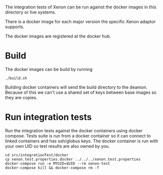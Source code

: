 The integration tests of Xenon can be run against the docker images in this directory or live systems.

There is a docker image for each major version the specific Xenon adaptor supports.

The docker images are registered at the docker hub.

# Build

The docker images can be build by running

    ./build.sh

Building docker containers will send the build directory to the deamon.
Because of this we can't use a shared set of keys between base images so they are copies.

# Run integration tests

Run the integration tests against the docker containers using docker compose.
Tests suite is run from a docker container so it can connect to linked containers and has ssh/globus keys.
The docker container is run with your own UID so test results are also owned by you.

```
cd src/integrationTest/docker
cp xenon.test.properties.docker ../../../xenon.test.properties
docker-compose run -e MYUID=$UID --rm xenon-test
docker-compose kill && docker-compose rm -f
```
